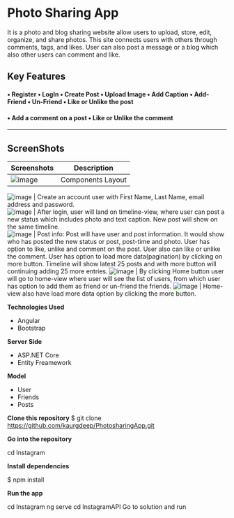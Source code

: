 # Photo Sharing App
It is a photo and blog sharing website allow users to upload, store, edit, organize, and share photos. This site connects users with others through comments, tags, and likes. User can also post a message or a blog which also other users can comment and like.


**Key Features** 
------------------
#### • Register • LogIn • Create Post • Upload Image • Add Caption • Add-Friend • Un-Friend  • Like or Unlike the post 
#### • Add a comment on a post • Like or Unlike the comment
----------------
## ScreenShots

Screenshots  | Description
------------ | -------------
![image](https://user-images.githubusercontent.com/37717564/68008428-24f84b00-fc3c-11e9-865a-d831860fbc74.png) | Components Layout

![image](https://user-images.githubusercontent.com/37717564/66187096-d786bf00-e638-11e9-8526-d498fa5e7536.png) |  Create an account                                                                                                                       user with First Name,                                                                                                                   Last Name, email                                                                                                                         address and                                                                                                                             password.  
![image](https://user-images.githubusercontent.com/37717564/66028860-d592f380-e4b2-11e9-8216-74329fe80303.png)  | After login, user will land on timeline-view, where user can post a new status which includes photo and text caption. New post will show on the same timeline.                                                                                                                       
![image](https://user-images.githubusercontent.com/37717564/66029005-33274000-e4b3-11e9-8917-2ff0bedfa5a9.png)  | Post info: Post will    have user and post information. It would show who has posted the new status or post, post-time and photo. User has option to like, unlike and comment on the post. User also can like or unlike the comment. User has option to load more data(pagination) by clicking on more button. Timeline will show latest 25 posts and with more button will continuing adding 25 more entries.
![image](https://user-images.githubusercontent.com/37717564/66191238-ba56ee00-e642-11e9-93f3-c3abe25c14e7.png)  | By clicking Home button user will go to home-view where user will see the list of users, from which user has option to add them as friend or un-friend the friends.
![image](https://user-images.githubusercontent.com/37717564/66029164-9f09a880-e4b3-11e9-80ec-78ac27b2d1a9.png)  | Home-view also have load more data option by clicking the more button.

**Technologies Used**
* Angular
* Bootstrap


**Server Side**
* ASP.NET Core
* Entity Freamework


**Model**
* User
* Friends
* Posts


**Clone this repository**
$ git clone https://github.com/kaurgdeep/PhotosharingApp.git

**Go into the repository**

 cd Instagram

**Install dependencies**

$ npm install

**Run the app**

cd Instagram
ng serve
cd InstagramAPI
Go to solution and run
